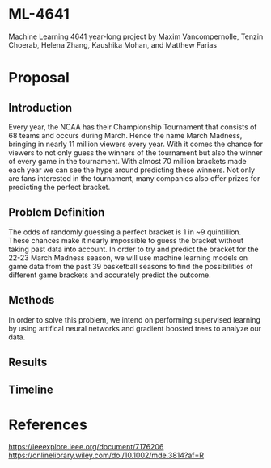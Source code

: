# ML-4641
Machine Learning 4641 year-long project by Maxim Vancompernolle, Tenzin Choerab, Helena Zhang, Kaushika Mohan, and Matthew Farias

# Proposal
## Introduction
Every year, the NCAA has their Championship Tournament that consists of 68 teams and occurs during March. Hence the name March Madness, bringing in nearly 11 million viewers every year. With it comes the chance for viewers to not only guess the winners of the tournament but also the winner of every game in the tournament. With almost 70 million brackets made each year we can see the hype around predicting these winners. Not only are fans interested in the tournament, many companies also offer prizes for predicting the perfect bracket.

## Problem Definition
The odds of randomly guessing a perfect bracket is 1 in ~9 quintillion. These chances make it nearly impossible to guess the bracket without taking past data into account. In order to try and predict the bracket for the 22-23 March Madness season, we will use machine learning models on game data from the past 39 basketball seasons to find the possibilities of different game brackets and accurately predict the outcome. 
## Methods
In order to solve this problem, we intend on performing supervised learning by using artifical neural networks and gradient boosted trees to analyze our data. 
## Results
## Timeline
# References
https://ieeexplore.ieee.org/document/7176206  
https://onlinelibrary.wiley.com/doi/10.1002/mde.3814?af=R
